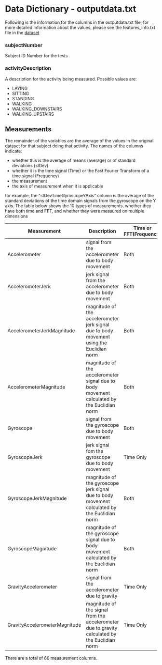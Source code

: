 # Data Dictionary - outputdata.txt
Following is the information for the columns in the outputdata.txt file, for more detailed information about the values, please see the features_info.txt file in the [dataset](http://archive.ics.uci.edu/ml/machine-learning-databases/00240/UCI%20HAR%20Dataset.zip)


### subjectNumber
Subject ID Number for the tests

### activityDescription
A description for the activity being measured. Possible values are:
* LAYING
* SITTING
* STANDING
* WALKING
* WALKING_DOWNSTAIRS
* WALKING_UPSTAIRS

## Measurements
The remainder of the variables are the average of the values in the original dataset for that subject doing that activity.  The names of the columns indicate:
* whether this is the average of means (average) or of standard deviations (stDev)
* whether it is the time signal (Time) or the Fast Fourier Transform of a time signal (Frequency)
* the measurement
* the axis of measurement when it is applicable

for example, the "stDevTimeGyroscopeYAxis" column is the average of the standard deviations of the time domain signals from the gyroscope on the Y axis.  The table below shows the 10 types of measurements, whether they have both time and FFT, and whether they were measured on multiple dimensions

Measurement | Description | Time or FFT(Frequency)|Multiple Axes
------------|-------------|--------------------|-------------
Accelerometer |signal from the accelerometer due to body movement|Both|yes
AccelerometerJerk|jerk signal from the accelerometer due to body movement|Both|yes
AccelerometerJerkMagnitude|magnitude of the accelerometer jerk signal due to body movement using the Euclidian norm|Both|
AccelerometerMagnitude|magnitude of the accelerometer signal due to body movement calculated by the Euclidian norm|Both|
Gyroscope|signal from the gyroscope due to body movement|Both|yes
GyroscopeJerk|jerk signal fom the gyroscope due to body movement|Time Only|yes
GyroscopeJerkMagnitude|magnitude of the gyroscope jerk signal due to body movement calculated by the Euclidian norm|Both|
GyroscopeMagnitude|magnitude of the gyroscope signal due to body movement calculated by the Euclidian norm|Both|
GravityAccelerometer|signal from the accelerometer due to gravity|Time Only|yes
GravityAccelerometerMagnitude|magnitude of the signal from the accelerometer due to gravity calculated by the Euclidian norm|Time Only

There are a total of 66 measurement columns.
